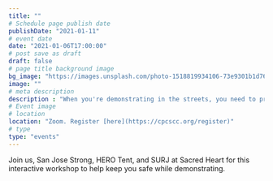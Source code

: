 ```yaml
---
title: "" 
# Schedule page publish date
publishDate: "2021-01-11"
# event date
date: "2021-01-06T17:00:00"
# post save as draft
draft: false
# page title background image
bg_image: "https://images.unsplash.com/photo-1518819934106-73e9301b1d76?ixid=MXwxMjA3fDB8MHxwaG90by1wYWdlfHx8fGVufDB8fHw%3D&ixlib=rb-1.2.1&auto=format&fit=crop&w=1351&q=80"
image: ""
# meta description
description : "When you're demonstrating in the streets, you need to protect yourself. Come learn how in this interact workshop."
# Event image
# location
location: "Zoom. Register [here](https://cpcscc.org/register)"
# type
type: "events"
---
```

Join us, San Jose Strong, HERO Tent, and SURJ at Sacred Heart for this interactive workshop to help keep you safe while demonstrating.
